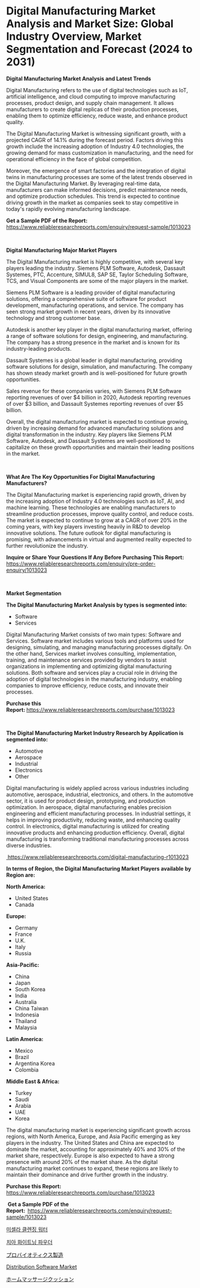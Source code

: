 <p><h1>Digital Manufacturing Market Analysis and Market Size: Global Industry Overview, Market Segmentation and Forecast (2024 to 2031)</h1></p><p><strong>Digital Manufacturing Market Analysis and Latest Trends</strong></p>
<p><p>Digital Manufacturing refers to the use of digital technologies such as IoT, artificial intelligence, and cloud computing to improve manufacturing processes, product design, and supply chain management. It allows manufacturers to create digital replicas of their production processes, enabling them to optimize efficiency, reduce waste, and enhance product quality.</p><p>The Digital Manufacturing Market is witnessing significant growth, with a projected CAGR of 14.1% during the forecast period. Factors driving this growth include the increasing adoption of Industry 4.0 technologies, the growing demand for mass customization in manufacturing, and the need for operational efficiency in the face of global competition.</p><p>Moreover, the emergence of smart factories and the integration of digital twins in manufacturing processes are some of the latest trends observed in the Digital Manufacturing Market. By leveraging real-time data, manufacturers can make informed decisions, predict maintenance needs, and optimize production schedules. This trend is expected to continue driving growth in the market as companies seek to stay competitive in today's rapidly evolving manufacturing landscape.</p></p>
<p><strong>Get a Sample PDF of the Report:&nbsp;</strong> <a href="https://www.reliableresearchreports.com/enquiry/request-sample/1013023">https://www.reliableresearchreports.com/enquiry/request-sample/1013023</a></p>
<p>&nbsp;</p>
<p><strong>Digital Manufacturing Major Market Players</strong></p>
<p><p>The Digital Manufacturing market is highly competitive, with several key players leading the industry. Siemens PLM Software, Autodesk, Dassault Systemes, PTC, Accenture, SIMUL8, SAP SE, Taylor Scheduling Software, TCS, and Visual Components are some of the major players in the market.</p><p>Siemens PLM Software is a leading provider of digital manufacturing solutions, offering a comprehensive suite of software for product development, manufacturing operations, and service. The company has seen strong market growth in recent years, driven by its innovative technology and strong customer base.</p><p>Autodesk is another key player in the digital manufacturing market, offering a range of software solutions for design, engineering, and manufacturing. The company has a strong presence in the market and is known for its industry-leading products.</p><p>Dassault Systemes is a global leader in digital manufacturing, providing software solutions for design, simulation, and manufacturing. The company has shown steady market growth and is well-positioned for future growth opportunities.</p><p>Sales revenue for these companies varies, with Siemens PLM Software reporting revenues of over $4 billion in 2020, Autodesk reporting revenues of over $3 billion, and Dassault Systemes reporting revenues of over $5 billion.</p><p>Overall, the digital manufacturing market is expected to continue growing, driven by increasing demand for advanced manufacturing solutions and digital transformation in the industry. Key players like Siemens PLM Software, Autodesk, and Dassault Systemes are well-positioned to capitalize on these growth opportunities and maintain their leading positions in the market.</p></p>
<p>&nbsp;</p>
<p><strong>What Are The Key Opportunities For Digital Manufacturing Manufacturers?</strong></p>
<p><p>The Digital Manufacturing market is experiencing rapid growth, driven by the increasing adoption of Industry 4.0 technologies such as IoT, AI, and machine learning. These technologies are enabling manufacturers to streamline production processes, improve quality control, and reduce costs. The market is expected to continue to grow at a CAGR of over 20% in the coming years, with key players investing heavily in R&D to develop innovative solutions. The future outlook for digital manufacturing is promising, with advancements in virtual and augmented reality expected to further revolutionize the industry.</p></p>
<p><strong>Inquire or Share Your Questions If Any Before Purchasing This Report:</strong> <a href="https://www.reliableresearchreports.com/enquiry/pre-order-enquiry/1013023">https://www.reliableresearchreports.com/enquiry/pre-order-enquiry/1013023</a></p>
<p>&nbsp;</p>
<p><strong>Market Segmentation</strong></p>
<p><strong>The Digital Manufacturing Market Analysis by types is segmented into:</strong></p>
<p><ul><li>Software</li><li>Services</li></ul></p>
<p><p>Digital Manufacturing Market consists of two main types: Software and Services. Software market includes various tools and platforms used for designing, simulating, and managing manufacturing processes digitally. On the other hand, Services market involves consulting, implementation, training, and maintenance services provided by vendors to assist organizations in implementing and optimizing digital manufacturing solutions. Both software and services play a crucial role in driving the adoption of digital technologies in the manufacturing industry, enabling companies to improve efficiency, reduce costs, and innovate their processes.</p></p>
<p><strong>Purchase this Report:&nbsp;</strong><a href="https://www.reliableresearchreports.com/purchase/1013023">https://www.reliableresearchreports.com/purchase/1013023</a></p>
<p>&nbsp;</p>
<p><strong>The Digital Manufacturing Market Industry Research by Application is segmented into:</strong></p>
<p><ul><li>Automotive</li><li>Aerospace</li><li>Industrial</li><li>Electronics</li><li>Other</li></ul></p>
<p><p>Digital manufacturing is widely applied across various industries including automotive, aerospace, industrial, electronics, and others. In the automotive sector, it is used for product design, prototyping, and production optimization. In aerospace, digital manufacturing enables precision engineering and efficient manufacturing processes. In industrial settings, it helps in improving productivity, reducing waste, and enhancing quality control. In electronics, digital manufacturing is utilized for creating innovative products and enhancing production efficiency. Overall, digital manufacturing is transforming traditional manufacturing processes across diverse industries.</p></p>
<p><a href="https://www.reliableresearchreports.com/digital-manufacturing-r1013023">&nbsp;https://www.reliableresearchreports.com/digital-manufacturing-r1013023</a></p>
<p><strong>In terms of Region, the Digital Manufacturing Market Players available by Region are:</strong></p>
<p>
    <p> <strong> North America: </strong>
        <ul>
            <li>United States</li>
            <li>Canada</li>
        </ul>
        </p> 
    <p> <strong> Europe: </strong>
        <ul>
            <li>Germany</li>
            <li>France</li>
            <li>U.K.</li>
            <li>Italy</li>
            <li>Russia</li>
        </ul>
        </p> 
    <p> <strong> Asia-Pacific: </strong>
        <ul>
            <li>China</li>
            <li>Japan</li>
            <li>South Korea</li>
            <li>India</li>
            <li>Australia</li>
            <li>China Taiwan</li>
            <li>Indonesia</li>
            <li>Thailand</li>
            <li>Malaysia</li>
        </ul>
        </p> 
    <p> <strong> Latin America: </strong>
        <ul>
            <li>Mexico</li>
            <li>Brazil</li>
            <li>Argentina Korea</li>
            <li>Colombia</li>
        </ul>
        </p> 
    <p> <strong> Middle East & Africa: </strong>
        <ul>
            <li>Turkey</li>
            <li>Saudi</li>
            <li>Arabia</li>
            <li>UAE</li>
            <li>Korea</li>
        </ul>
    </p>
    </p>
<p><p>The digital manufacturing market is experiencing significant growth across regions, with North America, Europe, and Asia Pacific emerging as key players in the industry. The United States and China are expected to dominate the market, accounting for approximately 40% and 30% of the market share, respectively. Europe is also expected to have a strong presence with around 20% of the market share. As the digital manufacturing market continues to expand, these regions are likely to maintain their dominance and drive further growth in the industry.</p></p>
<p><strong>Purchase this Report: </strong><a href="https://www.reliableresearchreports.com/purchase/1013023">https://www.reliableresearchreports.com/purchase/1013023</a></p>
<p>&nbsp;<strong>Get a Sample PDF of the Report:&nbsp;&nbsp;</strong><a href="https://www.reliableresearchreports.com/enquiry/request-sample/1013023">https://www.reliableresearchreports.com/enquiry/request-sample/1013023</a></p>
<p><strong></strong></p>
<p><p><a href="https://github.com/CliftonFisher9067/Market-Research-Report-List-1/blob/main/552635250005.md">미셀라 클렌징 워터</a></p><p><a href="https://github.com/vskv4779xr1/Market-Research-Report-List-2/blob/main/842307050004.md">치아 화이트닝 파우더</a></p><p><a href="https://github.com/decker5351/Market-Research-Report-List-1/blob/main/193752653855.md">プロバイオティクス製造</a></p><p><a href="https://github.com/maudAbbott7/Market-Research-Report-List-1/blob/main/distribution-software-market.md">Distribution Software Market</a></p><p><a href="https://github.com/KaydenJohns1964/Market-Research-Report-List-1/blob/main/463355453854.md">ホームマッサージクッション</a></p></p>